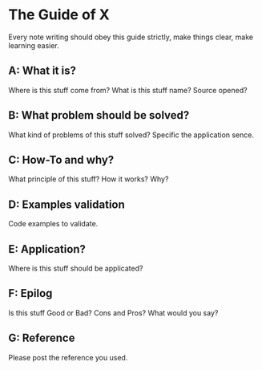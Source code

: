 # The Guide of X

Every note writing should obey this guide strictly, make things clear, make learning easier.

## A: What it is?

Where is this stuff come from? What is this stuff name? Source opened?

## B: What problem should be solved?

What kind of problems of this stuff solved? Specific the application sence.

## C: How-To and why?

What principle of this stuff? How it works? Why?

## D: Examples validation

Code examples to validate.

## E: Application?

Where is this stuff should be applicated?

## F: Epilog

Is this stuff Good or Bad? Cons and Pros? What would you say?

## G: Reference

Please post the reference you used.
